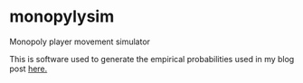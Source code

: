 # monopylysim
Monopoly player movement simulator

This is software used to generate the empirical probabilities used in my blog post <a href="https://cjamesanderson.wordpress.com/2015/11/04/everything-you-never-needed-to-know-about-monopoly-with-charts/">here.</a>
